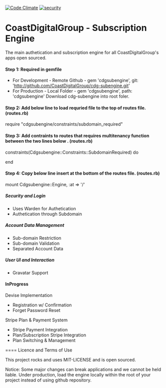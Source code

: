 [![Code Climate](https://codeclimate.com/github/CoastDigitalGroup/subengine/badges/gpa.svg)](https://codeclimate.com/github/CoastDigitalGroup/subengine)
[![security](https://hakiri.io/github/CoastDigitalGroup/cdg-subengine/master.svg)](https://hakiri.io/github/CoastDigitalGroup/cdg-subengine/master)

# CoastDigitalGroup - Subscription Engine

The main authetication and subscription engine for all CoastDigitalGroup's apps open sourced.

#### Step 1: Required in gemfile
* For Development - Remote Github - gem 'cdgsubengine', git: 'http://github.com/CoastDigitalGroup/cdg-subengine.git'
* For Production - Local Folder  - gem 'cdgsubengine', path: 'cdgsubengine' Download cdg-subengine into root foler.

#### Step 2: Add below line to load requried file to the top of routes file. (routes.rb)
require "cdgsubengine/constraints/subdomain_required"  

#### Step 3: Add contraints to routes that requires multitenancy function between the two lines below . (routes.rb)
constraints(Cdgsubengine::Constraints::SubdomainRequired) do  

end

#### Step 4: Copy below line insert at the bottom of the routes file. (routes.rb)
mount Cdgsubengine::Engine, :at => '/'  


##### Security and Login
* Uses Warden for Authetication
* Authetication through Subdomain

##### Account Data Management
* Sub-domain Restriction
* Sub-domain Validation
* Separated Account Data

##### User UI and Interaction
* Gravatar Support

#### InProgress

Devise Implementation
* Registration w/ Confirmation
* Forget Password Reset

Stripe Plan & Payment System
* Stripe Payment Integration
* Plan/Subscription Stripe Integration
* Plan Switching & Management

==== Licence and Terms of Use

This project rocks and uses MIT-LICENSE and is open sourced. 

Notice: Some major changes can break applications and we cannot be held liable. Under production, load the engine locally within the root of your project instead of using github repository.